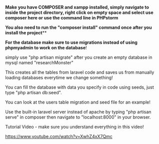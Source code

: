 **Make you have COMPOSER and xampp installed, simply navigate to inside the project directory, right click on empty space and select use composer here or use the command line in PHPstorm**

**You also need to run the "composer install" command once after you install the project****

**For the database make sure to use migrations instead of using phpmyadmin to work on the database**!

simply use "php artisan migrate" after you create an empty database in mysql named "researchMonster"

This creates all the tables from laravel code and saves us from manually loading databases everytime we change something!

You can fill the database with data you specify in code using seeds, just type "php artisan db:seed".

You can look at the users table migration and seed file for an example!

Use the built-in laravel server instead of apache by typing "php artisan serve" in composer then navigate to "localhost:8000" in your browser.


Tutorial Video - make sure you understand everything in this video!

https://www.youtube.com/watch?v=XwhZ4xX7Qmc